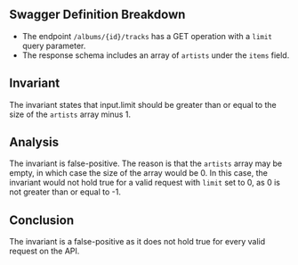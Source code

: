 ## Swagger Definition Breakdown
- The endpoint `/albums/{id}/tracks` has a GET operation with a `limit` query parameter.
- The response schema includes an array of `artists` under the `items` field.

## Invariant
The invariant states that input.limit should be greater than or equal to the size of the `artists` array minus 1.

## Analysis
The invariant is false-positive. The reason is that the `artists` array may be empty, in which case the size of the array would be 0. In this case, the invariant would not hold true for a valid request with `limit` set to 0, as 0 is not greater than or equal to -1.

## Conclusion
The invariant is a false-positive as it does not hold true for every valid request on the API.
